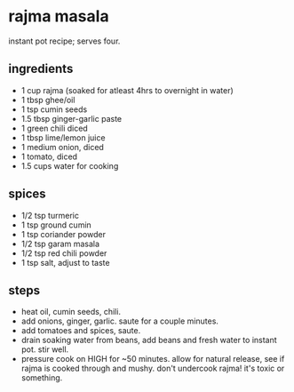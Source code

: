 # rajma masala
instant pot recipe; serves four.

## ingredients
- 1 cup rajma (soaked for atleast 4hrs to overnight in water)
- 1 tbsp ghee/oil
- 1 tsp cumin seeds
- 1.5 tbsp ginger-garlic paste
- 1 green chili diced
- 1 tbsp lime/lemon juice
- 1 medium onion, diced
- 1 tomato, diced
- 1.5 cups water for cooking

## spices
- 1/2 tsp turmeric
- 1 tsp ground cumin
- 1 tsp coriander powder
- 1/2 tsp garam masala
- 1/2 tsp red chili powder
- 1 tsp salt, adjust to taste 

## steps
- heat oil, cumin seeds, chili. 
- add onions, ginger, garlic. saute for a couple minutes.
- add tomatoes and spices, saute. 
- drain soaking water from beans, add beans and fresh water to instant pot. stir well.
- pressure cook on HIGH for ~50 minutes. allow for natural release, see if rajma is cooked through and mushy. don't undercook rajma! it's toxic or something.

